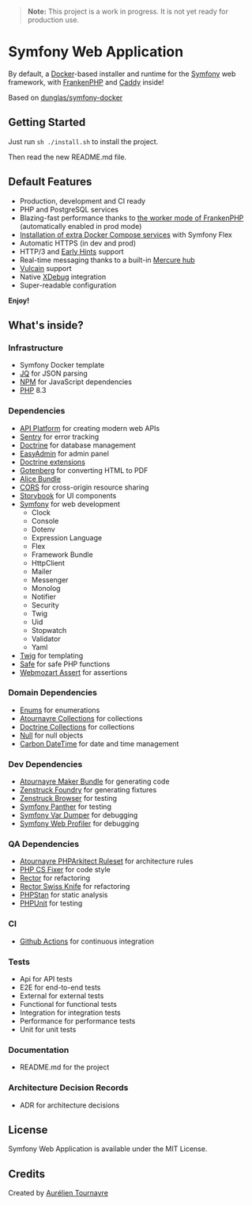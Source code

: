 > **Note:** This project is a work in progress. It is not yet ready for production use.

# Symfony Web Application

By default, a [Docker](https://www.docker.com/)-based installer and runtime for the [Symfony](https://symfony.com) web framework,
with [FrankenPHP](https://frankenphp.dev) and [Caddy](https://caddyserver.com/) inside!

Based on [dunglas/symfony-docker](https://github.com/dunglas/symfony-docker)

## Getting Started

Just run `sh ./install.sh` to install the project.

Then read the new README.md file.

## Default Features

* Production, development and CI ready
* PHP and PostgreSQL services
* Blazing-fast performance thanks to [the worker mode of FrankenPHP](https://github.com/dunglas/frankenphp/blob/main/docs/worker.md) (automatically enabled in prod mode)
* [Installation of extra Docker Compose services](docs/extra-services.md) with Symfony Flex
* Automatic HTTPS (in dev and prod)
* HTTP/3 and [Early Hints](https://symfony.com/blog/new-in-symfony-6-3-early-hints) support
* Real-time messaging thanks to a built-in [Mercure hub](https://symfony.com/doc/current/mercure.html)
* [Vulcain](https://vulcain.rocks) support
* Native [XDebug](docs/xdebug.md) integration
* Super-readable configuration


**Enjoy!**

## What's inside?

### Infrastructure
* Symfony Docker template
* [JQ](https://stedolan.github.io/jq/) for JSON parsing
* [NPM](https://www.npmjs.com/) for JavaScript dependencies
* [PHP](https://www.php.net/) 8.3


### Dependencies
* [API Platform](https://api-platform.com) for creating modern web APIs
* [Sentry](https://sentry.io) for error tracking
* [Doctrine](https://www.doctrine-project.org/) for database management
* [EasyAdmin](https://symfony.com/doc/current/bundles/EasyAdminBundle/index.html) for admin panel
* [Doctrine extensions]()
* [Gotenberg](https://thecodingmachine.github.io/gotenberg/) for converting HTML to PDF
* [Alice Bundle]()
* [CORS](https://developer.mozilla.org/en-US/docs/Web/HTTP/CORS) for cross-origin resource sharing
* [Storybook](https://storybook.js.org/) for UI components
* [Symfony](https://symfony.com) for web development
    * Clock
    * Console
    * Dotenv
    * Expression Language
    * Flex
    * Framework Bundle
    * HttpClient
    * Mailer
    * Messenger
    * Monolog
    * Notifier
    * Security
    * Twig
    * Uid
    * Stopwatch
    * Validator
    * Yaml
* [Twig](https://twig.symfony.com) for templating
* [Safe]() for safe PHP functions
* [Webmozart Assert]() for assertions

### Domain Dependencies
* [Enums]() for enumerations
* [Atournayre Collections]() for collections
* [Doctrine Collections]() for collections
* [Null]() for null objects
* [Carbon DateTime]() for date and time management

### Dev Dependencies
* [Atournayre Maker Bundle]() for generating code
* [Zenstruck Foundry]() for generating fixtures
* [Zenstruck Browser]() for testing
* [Symfony Panther]() for testing
* [Symfony Var Dumper]() for debugging
* [Symfony Web Profiler]() for debugging

### QA Dependencies
* [Atournayre PHPArkitect Ruleset]() for architecture rules
* [PHP CS Fixer]() for code style
* [Rector]() for refactoring
* [Rector Swiss Knife]() for refactoring
* [PHPStan]() for static analysis
* [PHPUnit]() for testing

### CI
* [Github Actions]() for continuous integration

### Tests
* Api for API tests
* E2E for end-to-end tests
* External for external tests
* Functional for functional tests
* Integration for integration tests
* Performance for performance tests
* Unit for unit tests

### Documentation
* README.md for the project

### Architecture Decision Records
* ADR for architecture decisions

## License

Symfony Web Application is available under the MIT License.

## Credits

Created by [Aurélien Tournayre](https://github.com/atournayre)
